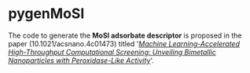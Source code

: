 # pygenMoSl
The code to generate the **MoSl adsorbate descriptor** is proposed in the paper (10.1021/acsnano.4c01473) titled '*[Machine Learning-Accelerated High-Throughput Computational Screening: Unveiling Bimetallic Nanoparticles with Peroxidase-Like Activity](https://doi.org/10.1021/acsnano.4c01473)*'.
